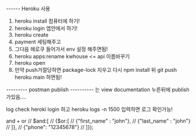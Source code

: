 ------ Heroku 사용

1. heroku install 컴퓨터에 하기!
2. heroku login 엡안에서 하기!
3. heroku create
4. payment 세팅해주고
5. 그다음 헤로쿠 들어가서 env 설정 해주면됨!
6. heroku apps:rename kwhouse <= api 이름바꾸기
7. heroku open
8. 만약 push거절당하면 package-lock 지우고 다시 npm install 뒤 git push heroku main 하면됨!

--------- postman publish ----------
는 view documentation 누른뒤에 publish 가있음....

log check
heroki login 하고
heroku logs -n 1500 입력하면 로그 확인가능!

and + or
// $and:[
  //     {$or:[
// {"first_name" : "john"},
// {"last_name" : "john"}
// ]},
// {"phone": "12345678"}
// ]});
